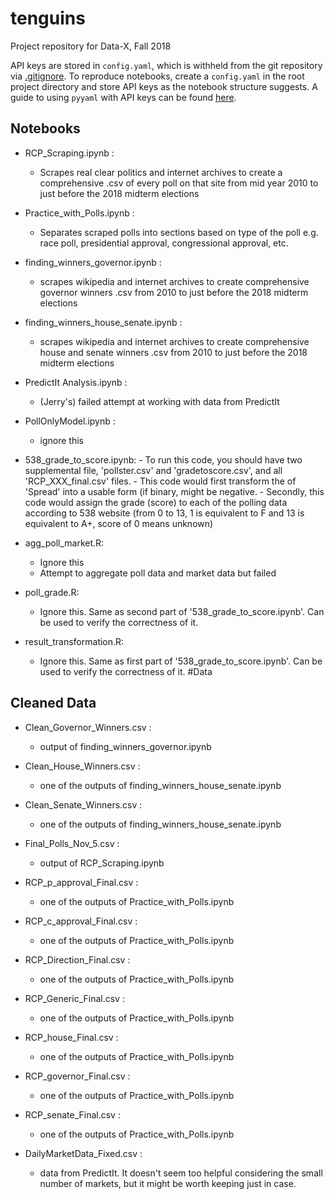# tenguins
Project repository for Data-X, Fall 2018

API keys are stored in `config.yaml`, which is withheld from the git repository via [.gitignore](./.gitignore). To reproduce notebooks, create a `config.yaml` in the root project directory and store API keys as the notebook structure suggests. A guide to using `pyyaml` with API keys can be found  [here](notebooks/0-setup).


## Notebooks


- RCP_Scraping.ipynb :
	- Scrapes real clear politics and internet archives to create a comprehensive .csv of every poll on that site from mid year 2010 to just before the 2018 midterm elections

- Practice_with_Polls.ipynb :
	- Separates scraped polls into sections based on type of the poll e.g. race poll, presidential approval, congressional approval, etc.

- finding_winners_governor.ipynb :
	- scrapes wikipedia and internet archives to create comprehensive governor winners .csv from 2010 to just before the 2018 midterm elections

- finding_winners_house_senate.ipynb :
	- scrapes wikipedia and internet archives to create comprehensive house and senate winners .csv from 2010 to just before the 2018 midterm elections

- PredictIt Analysis.ipynb :
	- (Jerry's) failed attempt at working with data from PredictIt

- PollOnlyModel.ipynb :
	- ignore this

- 538_grade_to_score.ipynb:
    	- To run this code, you should have two supplemental file, 'pollster.csv' and 'gradetoscore.csv', and all 'RCP_XXX_final.csv' files. 
    	- This code would first transform the of 'Spread' into a usable form (if binary, might be negative. 
    	- Secondly, this code would assign the grade (score) to each of the polling data according to 538 website (from 0 to 13, 1 is equivalent to F and 13 is equivalent to A+, score of 0 means unknown)

- agg_poll_market.R:
	- Ignore this
	- Attempt to aggregate poll data and market data but failed

- poll_grade.R:
	- Ignore this. Same as second part of '538_grade_to_score.ipynb'. Can be used to verify the correctness of it.
	
- result_transformation.R:
	- Ignore this. Same as first part of '538_grade_to_score.ipynb'. Can be used to verify the correctness of it.
#Data

## Cleaned Data


- Clean_Governor_Winners.csv :
	- output of finding_winners_governor.ipynb

- Clean_House_Winners.csv :
	- one of the outputs of finding_winners_house_senate.ipynb

- Clean_Senate_Winners.csv :
	- one of the outputs of finding_winners_house_senate.ipynb

- Final_Polls_Nov_5.csv :
	- output of RCP_Scraping.ipynb

- RCP_p_approval_Final.csv :
	- one of the outputs of Practice_with_Polls.ipynb

- RCP_c_approval_Final.csv :
	- one of the outputs of Practice_with_Polls.ipynb

- RCP_Direction_Final.csv :
	- one of the outputs of Practice_with_Polls.ipynb

- RCP_Generic_Final.csv :
	- one of the outputs of Practice_with_Polls.ipynb

- RCP_house_Final.csv :
	- one of the outputs of Practice_with_Polls.ipynb

- RCP_governor_Final.csv :
	- one of the outputs of Practice_with_Polls.ipynb

- RCP_senate_Final.csv :
	- one of the outputs of Practice_with_Polls.ipynb

- DailyMarketData_Fixed.csv :
	- data from PredictIt. It doesn't seem too helpful considering the small number of markets, but it might be worth keeping just in case.
